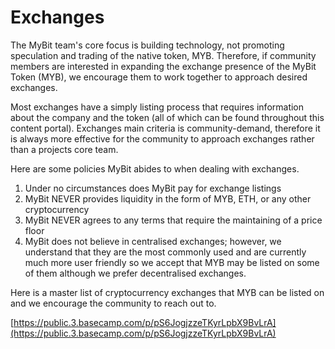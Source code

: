 # Exchanges

The MyBit team's core focus is building technology, not promoting speculation and trading of the native token, MYB. Therefore, if community members are interested in expanding the exchange presence of the MyBit Token \(MYB\), we encourage them to work together to approach desired exchanges. 

Most exchanges have a simply listing process that requires information about the company and the token \(all of which can be found throughout this content portal\). Exchanges main criteria is community-demand, therefore it is always more effective for the community to approach exchanges rather than a projects core team.

Here are some policies MyBit abides to when dealing with exchanges.

1. Under no circumstances does MyBit pay for exchange listings
2. MyBit NEVER provides liquidity in the form of MYB, ETH, or any other cryptocurrency
3. MyBit NEVER agrees to any terms that require the maintaining of a price floor
4. MyBit does not believe in centralised exchanges; however, we understand that they are the most commonly used and are currently much more user friendly so we accept that MYB may be listed on some of them although we prefer decentralised exchanges.

Here is a master list of cryptocurrency exchanges that MYB can be listed on and we encourage the community to reach out to.

[https://public.3.basecamp.com/p/pS6JogjzzeTKyrLpbX9BvLrA](https://public.3.basecamp.com/p/pS6JogjzzeTKyrLpbX9BvLrA)

